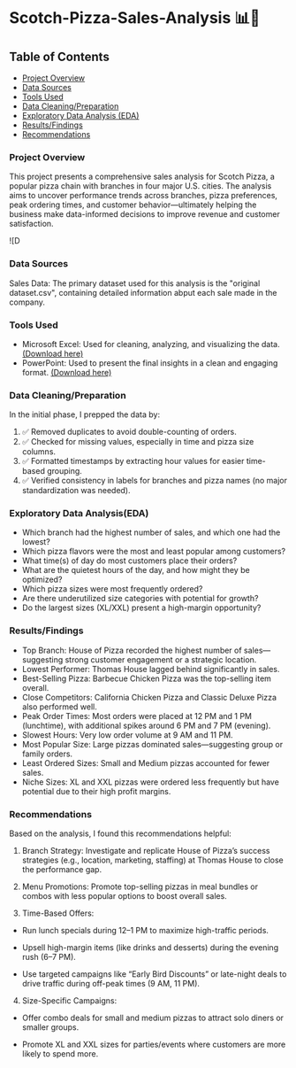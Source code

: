 # Scotch-Pizza-Sales-Analysis 📊🍕

## Table of Contents
- [Project Overview](#project-overview)
- [Data Sources](#data-sources)
- [Tools Used](#tools-used)
- [Data Cleaning/Preparation](#data-cleaningpreparation)
- [Exploratory Data Analysis (EDA)](#exploratory-data-analysiseda)
- [Results/Findings](#resultsfindings)
- [Recommendations](#recommendations)


### Project Overview

This project presents a comprehensive sales analysis for Scotch Pizza, a popular pizza chain with branches in four major U.S. cities. The analysis aims to uncover performance trends across branches, pizza preferences, peak ordering times, and customer behavior—ultimately helping the business make data-informed decisions to improve revenue and customer satisfaction.

![D

### Data Sources
Sales Data: The primary dataset used for this analysis is the "original dataset.csv", containing detailed information abput each sale made in the company.

### Tools Used
- Microsoft Excel: Used for cleaning, analyzing, and visualizing the data. [(Download here)]()
- PowerPoint: Used to present the final insights in a clean and engaging format. [(Download here)]()

### Data Cleaning/Preparation
In the initial phase, I prepped the data by:
1. ✅ Removed duplicates to avoid double-counting of orders.
2. ✅ Checked for missing values, especially in time and pizza size columns.
3. ✅ Formatted timestamps by extracting hour values for easier time-based grouping.
4. ✅ Verified consistency in labels for branches and pizza names (no major standardization was needed).

### Exploratory Data Analysis(EDA)

- Which branch had the highest number of sales, and which one had the lowest?
- Which pizza flavors were the most and least popular among customers?
- What time(s) of day do most customers place their orders?
- What are the quietest hours of the day, and how might they be optimized?
- Which pizza sizes were most frequently ordered?
- Are there underutilized size categories with potential for growth?
- Do the largest sizes (XL/XXL) present a high-margin opportunity?
  
### Results/Findings

- Top Branch: House of Pizza recorded the highest number of sales—suggesting strong customer engagement or a strategic location.
- Lowest Performer: Thomas House lagged behind significantly in sales.
- Best-Selling Pizza: Barbecue Chicken Pizza was the top-selling item overall.
- Close Competitors: California Chicken Pizza and Classic Deluxe Pizza also performed well.
- Peak Order Times: Most orders were placed at 12 PM and 1 PM (lunchtime), with additional spikes around 6 PM and 7 PM (evening).
- Slowest Hours: Very low order volume at 9 AM and 11 PM.
- Most Popular Size: Large pizzas dominated sales—suggesting group or family orders.
- Least Ordered Sizes: Small and Medium pizzas accounted for fewer sales.
- Niche Sizes: XL and XXL pizzas were ordered less frequently but have potential due to their high profit margins.

### Recommendations
Based on the analysis, I found this recommendations helpful:
1. Branch Strategy: Investigate and replicate House of Pizza’s success strategies (e.g., location, marketing, staffing) at Thomas House to close the performance gap.

2. Menu Promotions: Promote top-selling pizzas in meal bundles or combos with less popular options to boost overall sales.

3. Time-Based Offers:

  - Run lunch specials during 12–1 PM to maximize high-traffic periods.

  - Upsell high-margin items (like drinks and desserts) during the evening rush (6–7 PM).

  - Use targeted campaigns like “Early Bird Discounts” or late-night deals to drive traffic during off-peak times (9 AM, 11 PM).
    

4. Size-Specific Campaigns:

  - Offer combo deals for small and medium pizzas to attract solo diners or smaller groups.

  - Promote XL and XXL sizes for parties/events where customers are more likely to spend more.
